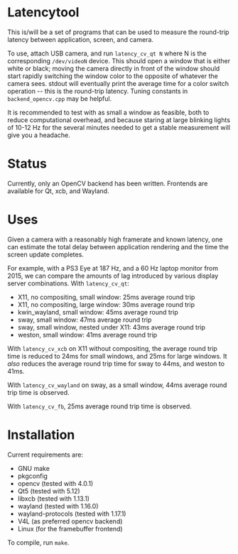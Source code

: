 # Latencytool

This is/will be a set of programs that can be used to measure the round-trip
latency between application, screen, and camera.

To use, attach USB camera, and run `latency_cv_qt N` where N is the
corresponding `/dev/videoN` device. This should open a window that is either
white or black; moving the camera directly in front of the window should start
rapidly switching the window color to the opposite of whatever the camera sees.
stdout will eventually print the average time for a color switch operation --
this is the round-trip latency. Tuning constants in `backend_opencv.cpp` may be
helpful.

It is recommended to test with as small a window as feasible, both to reduce
computational overhead, and because staring at large blinking lights of 10-12 Hz
for the several minutes needed to get a stable measurement will give you a
headache.

# Status

Currently, only an OpenCV backend has been written. Frontends are available for
Qt, xcb, and Wayland.

# Uses

Given a camera with a reasonably high framerate and known latency, one can
estimate the total delay between application rendering and the time the screen
update completes.

For example, with a PS3 Eye at 187 Hz, and a 60 Hz laptop monitor from 2015, we
can compare the amounts of lag introduced by various display server
combinations. With `latency_cv_qt`:

* X11, no compositing, small window: 25ms average round trip
* X11, no compositing, large window: 30ms average round trip
* kwin_wayland, small window: 45ms average round trip
* sway, small window: 47ms average round trip
* sway, small window, nested under X11: 43ms average round trip
* weston, small window: 41ms average round trip

With `latency_cv_xcb` on X11 without compositing, the average round trip time
is reduced to 24ms for small windows, and 25ms for large windows. It *also*
reduces the average round trip time for sway to 44ms, and weston to 41ms.

With `latency_cv_wayland` on sway, as a small window, 44ms average round
trip time is observed. 

With `latency_cv_fb`, 25ms average round trip time is observed.

# Installation

Current requirements are:

* GNU make
* pkgconfig
* opencv (tested with 4.0.1)
* Qt5 (tested with 5.12)
* libxcb (tested with 1.13.1)
* wayland (tested with 1.16.0)
* wayland-protocols (tested with 1.17.1)
* V4L (as preferred opencv backend)
* Linux (for the framebuffer frontend)

To compile, run `make`.
